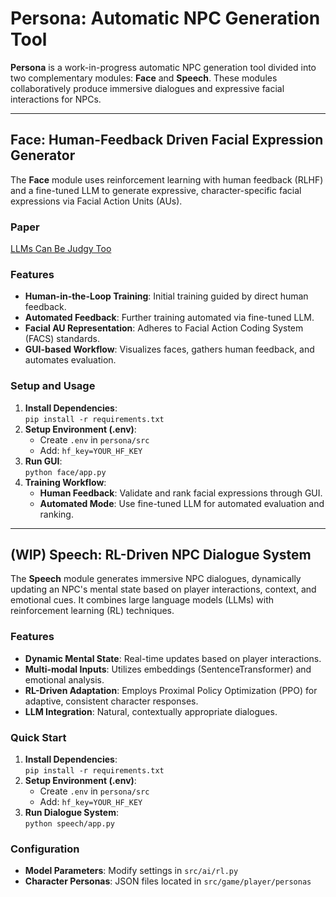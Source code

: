 # Persona: Automatic NPC Generation Tool

**Persona** is a work-in-progress automatic NPC generation tool divided into two complementary modules: **Face** and **Speech**. These modules collaboratively produce immersive dialogues and expressive facial interactions for NPCs.

---

## Face: Human-Feedback Driven Facial Expression Generator

The **Face** module uses reinforcement learning with human feedback (RLHF) and a fine-tuned LLM to generate expressive, character-specific facial expressions via Facial Action Units (AUs).

### Paper
[LLMs Can Be Judgy Too]([https://pages.github.com/](https://www.are.na/block/36403350))

### Features
- **Human-in-the-Loop Training**: Initial training guided by direct human feedback.
- **Automated Feedback**: Further training automated via fine-tuned LLM.
- **Facial AU Representation**: Adheres to Facial Action Coding System (FACS) standards.
- **GUI-based Workflow**: Visualizes faces, gathers human feedback, and automates evaluation.

### Setup and Usage
1. **Install Dependencies**:  
   `pip install -r requirements.txt`
2. **Setup Environment (.env)**:
   - Create `.env` in `persona/src`
   - Add: `hf_key=YOUR_HF_KEY`   
3. **Run GUI**:  
   `python face/app.py`
4. **Training Workflow**:
   - **Human Feedback**: Validate and rank facial expressions through GUI.
   - **Automated Mode**: Use fine-tuned LLM for automated evaluation and ranking.
   
---

## (WIP) Speech: RL-Driven NPC Dialogue System

The **Speech** module generates immersive NPC dialogues, dynamically updating an NPC's mental state based on player interactions, context, and emotional cues. It combines large language models (LLMs) with reinforcement learning (RL) techniques.

### Features
- **Dynamic Mental State**: Real-time updates based on player interactions.
- **Multi-modal Inputs**: Utilizes embeddings (SentenceTransformer) and emotional analysis.
- **RL-Driven Adaptation**: Employs Proximal Policy Optimization (PPO) for adaptive, consistent character responses.
- **LLM Integration**: Natural, contextually appropriate dialogues.

### Quick Start
1. **Install Dependencies**:  
   `pip install -r requirements.txt`
2. **Setup Environment (.env)**:
   - Create `.env` in `persona/src`
   - Add: `hf_key=YOUR_HF_KEY`
3. **Run Dialogue System**:  
   `python speech/app.py`

### Configuration
- **Model Parameters**: Modify settings in `src/ai/rl.py`
- **Character Personas**: JSON files located in `src/game/player/personas`
